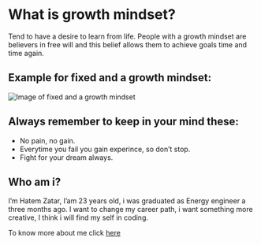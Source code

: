 # What is growth mindset?
Tend to have a desire to learn from life. People with a growth mindset are believers in free will and this belief allows them to achieve goals time and time again.


## Example for fixed and a growth mindset:
![Image of fixed and a growth mindset](https://www.joyfulthroughitall.com/wp-content/uploads/2021/12/fixed-vs-growth-mindset-examples-1.png)

## Always remember to keep in your mind these:
- No pain, no gain.
- Everytime you fail you gain experince, so don’t stop.
- Fight for your dream always.

## Who am i?
I’m Hatem Zatar, I’am 23 years old, i was graduated as Energy engineer a three months ago. I want to change my career path, i want something more creative, I think i will find my self in coding.

To know more about me click [here](https://github.com/hatemzatar)
